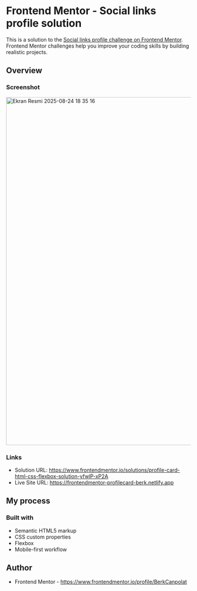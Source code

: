 # Frontend Mentor - Social links profile solution

This is a solution to the [Social links profile challenge on Frontend Mentor](https://www.frontendmentor.io/challenges/social-links-profile-UG32l9m6dQ). Frontend Mentor challenges help you improve your coding skills by building realistic projects. 

## Overview

### Screenshot

<img width="1637" height="947" alt="Ekran Resmi 2025-08-24 18 35 16" src="https://github.com/user-attachments/assets/01797048-7248-487b-b0cf-a63e846f9948" />



### Links

- Solution URL: https://www.frontendmentor.io/solutions/profile-card-html-css-flexbox-solution-yfwlP-xP2A
- Live Site URL: https://frontendmentor-profilecard-berk.netlify.app

## My process

### Built with

- Semantic HTML5 markup
- CSS custom properties
- Flexbox
- Mobile-first workflow

## Author

- Frontend Mentor - https://www.frontendmentor.io/profile/BerkCanpolat
